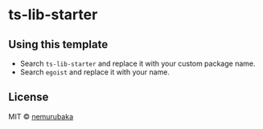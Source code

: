 # ts-lib-starter

## Using this template

- Search `ts-lib-starter` and replace it with your custom package name.
- Search `egoist` and replace it with your name.

## License

MIT &copy; [nemurubaka](https://github.com/cijiugechu)

